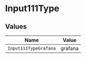 # Input111Type


## Values

| Name                  | Value                 |
| --------------------- | --------------------- |
| `Input111TypeGrafana` | grafana               |